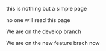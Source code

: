this is nothing but a simple page

no one will read this page

We are on the develop branch 

We are on the new feature brach now
